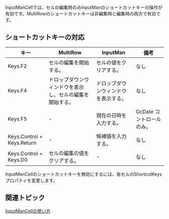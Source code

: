 
InputManCellでは、セルの編集時のみInputManのショートカットキーの操作が有効です。MultiRowのショートカットキーは非編集時と編集時の両方で有効です。

## ショートカットキーの対応

| キー | MultiRow | InputMan | 備考 |
| --- | --- | --- | --- |
| Keys.F2 | セルの編集を開始する。 | セルの値をクリアする。 | なし |
| Keys.F4 | ドロップダウンウィンドウを表示し、セルの編集を開始する。 | ドロップダウンウィンドウを表示する。 | なし |
| Keys.F5 | - | 現在の日時を入力する。 | GcDate コントロールのみ。 |
| Keys.Control + Keys.Return | - | 候補値を入力する。 | なし |
| Keys.Control + Keys.D0 | セルの編集の値をクリアする。 | - | なし |

InputManCellのショートカットキーを無効にするには、各セルのShortcutKeysプロパティを変更します。

## 関連トピック

[InputManCellの使い方](gcdocsite__documentlink?toc-item-id=71edf1f4-ff7c-4615-b910-c00736a3b592)